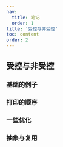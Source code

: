 ```yaml
---
nav:
  title: 笔记
  order: 1
title: '受控与非受控'
toc: content
order: 2
---
```


## 受控与非受控

### 基础的例子

<code src="./demos/demo1.tsx"></code>

### 打印的顺序

<code src="./demos/demo2.tsx"></code>

### 一些优化

<code src="./demos/demo3.tsx"></code>

### 抽象与复用

<code src="./demos/demo4.tsx"></code>
